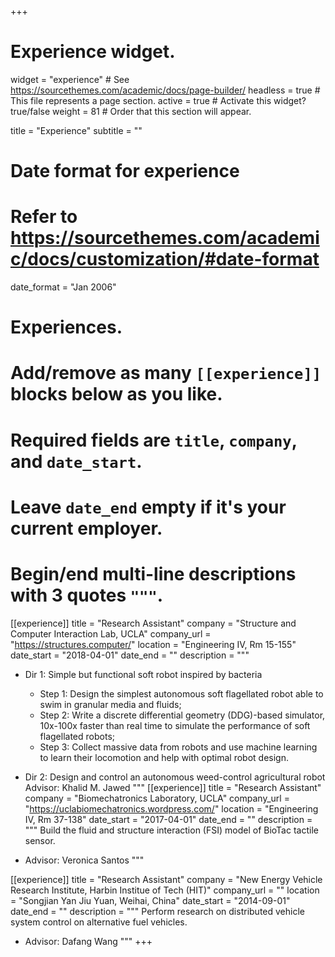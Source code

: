 +++
# Experience widget.
widget = "experience"  # See https://sourcethemes.com/academic/docs/page-builder/
headless = true  # This file represents a page section.
active = true  # Activate this widget? true/false
weight = 81  # Order that this section will appear.

title = "Experience"
subtitle = ""

# Date format for experience
#   Refer to https://sourcethemes.com/academic/docs/customization/#date-format
date_format = "Jan 2006"

# Experiences.
#   Add/remove as many `[[experience]]` blocks below as you like.
#   Required fields are `title`, `company`, and `date_start`.
#   Leave `date_end` empty if it's your current employer.
#   Begin/end multi-line descriptions with 3 quotes `"""`.
[[experience]]
  title = "Research Assistant"
  company = "Structure and Computer Interaction Lab, UCLA"
  company_url = "https://structures.computer/"
  location = "Engineering IV, Rm 15-155"
  date_start = "2018-04-01"
  date_end = ""
  description = """
  * Dir 1: Simple but functional soft robot inspired by bacteria
  
    * Step 1: Design the simplest autonomous soft flagellated robot able to swim in granular media and fluids;
    * Step 2: Write a discrete differential geometry (DDG)-based simulator, 10x-100x faster than real time to simulate the performance of soft flagellated robots; 
    * Step 3: Collect massive data from robots and use machine learning to learn their locomotion and help with optimal robot design.
  * Dir 2: Design and control an autonomous weed-control agricultural robot
  Advisor: Khalid M. Jawed
  """
[[experience]]
  title = "Research Assistant"
  company = "Biomechatronics Laboratory, UCLA"
  company_url = "https://uclabiomechatronics.wordpress.com/"
  location = "Engineering IV, Rm 37-138"
  date_start = "2017-04-01"
  date_end = ""
  description = """
  Build the fluid and structure interaction (FSI) model of BioTac tactile sensor.
  * Advisor: Veronica Santos
  """

  [[experience]]
  title = "Research Assistant"
  company = "New Energy Vehicle Research Institute, Harbin Institue of Tech (HIT)"
  company_url = ""
  location = "Songjian Yan Jiu Yuan, Weihai, China"
  date_start = "2014-09-01"
  date_end = ""
  description = """
  Perform research on distributed vehicle system control on alternative fuel vehicles.
  * Advisor: Dafang Wang
  """
+++
